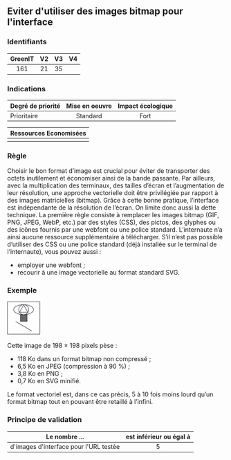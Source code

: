 ## Eviter d'utiliser des images bitmap pour l'interface

### Identifiants

| GreenIT |  V2  |  V3  |  V4  |
|:-------:|:----:|:----:|:----:|
|  161    | 21  | 35  |      |

### Indications

| Degré de priorité |      Mise en oeuvre       |  Impact écologique    | 
|-------------------|:-------------------------:|:---------------------:|
|  Prioritaire      |   Standard                |  Fort                 | 


|Ressources Economisées                                      |
|:----------------------------------------------------------:|
|    |

### Règle

Choisir le bon format d’image est crucial pour éviter de transporter des octets inutilement et économiser ainsi de la bande passante. 
Par ailleurs, avec la multiplication des terminaux, des tailles d’écran et l’augmentation de leur résolution, une approche vectorielle
doit être privilégiée par rapport à des images matricielles (bitmap).
Grâce à cette bonne pratique, l’interface est indépendante de la résolution de l’écran. On limite donc aussi la dette technique.
La première règle consiste à remplacer les images bitmap (GIF, PNG, JPEG, WebP, etc.) par des styles (CSS), des pictos,
des glyphes ou des icônes fournis par une webfont ou une police standard. L’internaute n’a ainsi aucune ressource supplémentaire à télécharger.
S’il n’est pas possible d’utiliser des CSS ou une police standard (déjà installée sur le terminal de l’internaute), vous pouvez aussi :
 - employer une webfont ;
 - recourir à une image vectorielle au format standard SVG.


### Exemple


![img.png](img.png)

Cette image de 198 × 198 pixels pèse : 
 - 118 Ko dans un format bitmap non compressé ;
 - 6,5 Ko en JPEG (compression à 90 %) ;
 - 3,8 Ko en PNG ;
 - 0,7 Ko en SVG minifié.

Le format vectoriel est, dans ce cas précis, 5 à 10 fois moins lourd qu’un format bitmap tout en pouvant être retaillé à l’infini.

### Principe de validation

| Le nombre ...     | est inférieur ou égal à   |  
|-------------------|:-------------------------:|
| d'images d'interface pour l'URL testée   | 5  |
